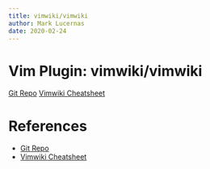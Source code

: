 ```yaml
---
title: vimwiki/vimwiki
author: Mark Lucernas
date: 2020-02-24
---
```


# Vim Plugin: vimwiki/vimwiki

[Git Repo](https://github.com/vimwiki/vimwiki)
[Vimwiki Cheatsheet](http://thedarnedestthing.com/vimwiki%20cheatsheet)

References
=====

  - [Git Repo](https://github.com/vimwiki/vimwiki)
  - [Vimwiki Cheatsheet](http://thedarnedestthing.com/vimwiki%20cheatsheet)
